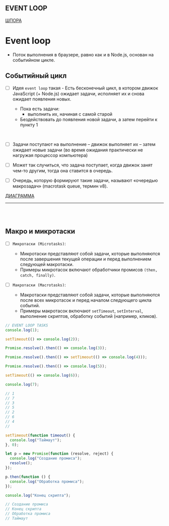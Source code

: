 <h2>EVENT LOOP</h2>

[ШПОРА](https://habr.com/ru/articles/681882/)

# Event loop

- Поток выполнения в браузере, равно как и в Node.js, основан на событийном цикле.

<h2>Событийный цикл</h2>

- [ ] Идея `event loop` такая - Есть бесконечный цикл, в котором движок JavaScript (+ Node.js) ожидает задачи, исполняет их и снова ожидает появления новых.

  - Пока есть задачи:
    - выполнить их, начиная с самой старой
  - Бездействовать до появления новой задачи, а затем перейти к пункту 1

<br>

- [ ] Задачи поступают на выполнение – движок выполняет их – затем ожидает новые задачи (во время ожидания практически не нагружая процессор компьютера)

- [ ] Может так случиться, что задача поступает, когда движок занят чем-то другим, тогда она ставится в очередь.

- [ ] Очередь, которую формируют такие задачи, называют «очередью макрозадач» (macrotask queue, термин v8).

[ДИАГРАММА](https://app.diagrams.net/#G1875w0lyQMRABzLuQx39ppm7ouR_G_GxP)

<hr>
<br>
<br>

<h2>Макро и микротаски</h2>

- [ ] `Микротаски (Microtasks)`:

  - Микротаски представляют собой задачи, которые выполняются после завершения текущей операции и перед выполнением следующей макротаски.
  - Примеры микротасок включают обработчики промисов `(then, catch, finally)`.

- [ ] `Макротаски (Macrotasks)`:

  - Макротаски представляют собой задачи, которые выполняются после всех микротасок и перед началом следующего цикла событий.
  - Примеры макротасок включают `setTimeout`, `setInterval`, выполнение скриптов, обработку событий (например, кликов).

```javascript
// EVENT LOOP TASKS
console.log(1);

setTimeout(() => console.log(2));

Promise.resolve().then(() => console.log(3));

Promise.resolve().then(() => setTimeout(() => console.log(4)));

Promise.resolve().then(() => console.log(5));

setTimeout(() => console.log(6));

console.log(7);

// 1
// 7
// 3
// 5
// 2
// 6
// 4
//

setTimeout(function timeout() {
  console.log("Таймаут");
}, 0);

let p = new Promise(function (resolve, reject) {
  console.log("Создание промиса");
  resolve();
});

p.then(function () {
  console.log("Обработка промиса");
});

console.log("Конец скрипта");

// Создание промиса
// Конец скрипта
// Обработка промиса
// Таймаут
```
